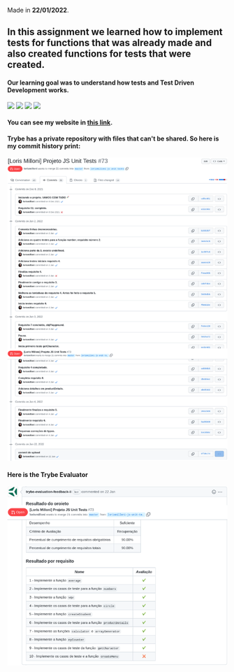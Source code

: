 Made in **22/01/2022**.

## In this assignment we learned how to implement tests for functions that was already made and also created functions for tests that were created.
#### Our learning goal was to understand how tests and Test Driven Development works.
<img src='https://cdn.jsdelivr.net/gh/devicons/devicon/icons/html5/html5-plain.svg' width='40'/> <img src='https://cdn.jsdelivr.net/gh/devicons/devicon/icons/css3/css3-plain.svg' width='40'/>
<img src='https://cdn.jsdelivr.net/gh/devicons/devicon/icons/javascript/javascript-original.svg' width='40'/>
<img src='https://cdn.jsdelivr.net/gh/devicons/devicon/icons/jest/jest-plain.svg' width='40'/>

#### You can see my website in [this link](https://lorismilloni.github.io/study-project-js-unit-tests/).

#### Trybe has a private repository with files that can't be shared. So here is my commit history print:
<img src='images-readme/commit-history.png'>

#### Here is the Trybe Evaluator
<img src='images-readme/evaluator.png'>
